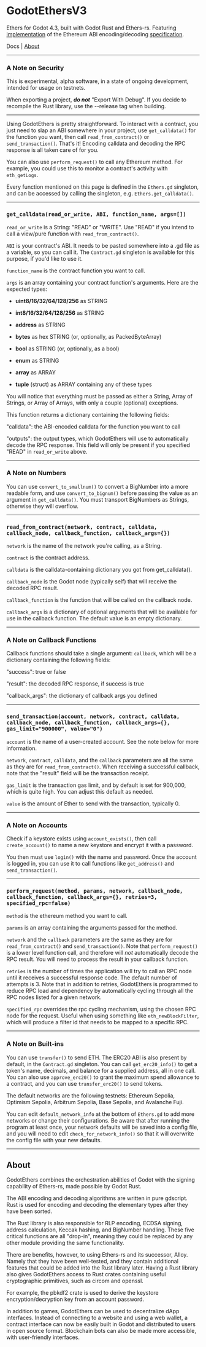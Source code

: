 # GodotEthersV3
Ethers for Godot 4.3, built with Godot Rust and Ethers-rs.  Featuring [implementation](https://github.com/Cactoidal/GodotEthersV3/blob/main/ethers-v3/singletons/Calldata.gd) of the Ethereum ABI encoding/decoding [specification](https://docs.soliditylang.org/en/latest/abi-spec.html).

Docs | [About](https://github.com/Cactoidal/GodotEthersV3/blob/main/README.md#about)

___

### A Note on Security

This is experimental, alpha software, in a state of ongoing development, intended for usage on testnets.  

When exporting a project, __*do not*__ "Export With Debug".  If you decide to recompile the Rust library, use the --release tag when building.

___

Using GodotEthers is pretty straightforward.  To interact with a contract, you just need to slap an ABI somewhere in your project, use `get_calldata()` for the function you want, then call `read_from_contract()` or `send_transaction()`.  That's it!  Encoding calldata and decoding the RPC response is all taken care of for you.

You can also use `perform_request()` to call any Ethereum method.  For example, you could use this to monitor a contract's activity with `eth_getLogs`.

Every function mentioned on this page is defined in the `Ethers.gd` singleton, and can be accessed by calling the singleton, e.g. `Ethers.get_calldata()`.

---

### `get_calldata(read_or_write, ABI, function_name, args=[])`

`read_or_write` is a String: "READ" or "WRITE".  Use "READ" if you intend to call a view/pure function with `read_from_contract()`.

`ABI` is your contract's ABI.  It needs to be pasted somewhere into a .gd file as a variable, so you can call it.  The `Contract.gd` singleton is available for this purpose, if you'd like to use it.

`function_name` is the contract function you want to call.

`args` is an array containing your contract function's arguments.  Here are the expected types:

* __uint8/16/32/64/128/256__ as STRING

* __int8/16/32/64/128/256__ as STRING

* __address__ as STRING

* __bytes__ as hex STRING (or, optionally, as PackedByteArray)

* __bool__ as STRING (or, optionally, as a bool)

* __enum__ as STRING

* __array__ as ARRAY

* __tuple__ (struct) as ARRAY containing any of these types

You will notice that everything must be passed as either a String, Array of Strings, or Array of Arrays, with only a couple (optional) exceptions.

This function returns a dictionary containing the following fields:

"calldata": the ABI-encoded calldata for the function you want to call

"outputs": the output types, which GodotEthers will use to automatically decode the RPC response.  This field will only be present if you specified "READ" in `read_or_write` above.

___

### A Note on Numbers

You can use `convert_to_smallnum()` to convert a BigNumber into a more readable form, and use `convert_to_bignum()` before passing the value as an argument in `get_calldata()`.  You must transport BigNumbers as Strings, otherwise they will overflow.

___

### `read_from_contract(network, contract, calldata, callback_node, callback_function, callback_args={})`

`network` is the name of the network you're calling, as a String.

`contract` is the contract address.

`calldata` is the calldata-containing dictionary you got from get_calldata().

`callback_node` is the Godot node (typically self) that will receive the decoded RPC result.

`callback_function` is the function that will be called on the callback node.

`callback_args` is a dictionary of optional arguments that will be available for use in the callback function.  The default value is an empty dictionary.

___

### A Note on Callback Functions

Callback functions should take a single argument: `callback`, which will be a dictionary containing the following fields:

"success": true or false

"result":  the decoded RPC response, if success is true

"callback_args": the dictionary of callback args you defined 

___

### `send_transaction(account, network, contract, calldata, callback_node, callback_function, callback_args={}, gas_limit="900000", value="0")`

`account` is the name of a user-created account.  See the note below for more information.

`network`, `contract`, `calldata`, and the `callback` parameters are all the same as they are for `read_from_contract()`.  When receiving a successful callback, note that the "result" field will be the transaction receipt.

`gas_limit` is the transaction gas limit, and by default is set for 900,000, which is quite high.  You can adjust this default as needed.

`value` is the amount of Ether to send with the transaction, typically 0.

___

### A Note on Accounts

Check if a keystore exists using `account_exists()`, then call `create_account()` to name a new keystore and encrypt it with a password.


You then must use `login()` with the name and password.  Once the account is logged in, you can use it to call functions like `get_address()` and `send_transaction()`.

___

### `perform_request(method, params, network, callback_node, callback_function, callback_args={}, retries=3, specified_rpc=false)`

`method` is the ethereum method you want to call.

`params` is an array containing the arguments passed for the method.

`network` and the `callback` parameters are the same as they are for `read_from_contract()` and `send_transaction()`.  Note that `perform_request()` is a lower level function call, and therefore will *not* automatically decode the RPC result.  You will need to process the result in your callback function.

`retries` is the number of times the application will try to call an RPC node until it receives a successful response code.  The default number of attempts is 3. Note that in addition to retries, GodotEthers is programmed to reduce RPC load and dependency by automatically cycling through all the RPC nodes listed for a given network.

`specified_rpc` overrides the rpc cycling mechanism, using the chosen RPC node for the request.  Useful when using something like `eth_newBlockFilter`, which will produce a filter id that needs to be mapped to a specific RPC.

___

### A Note on Built-ins

You can use `transfer()` to send ETH.  The ERC20 ABI is also present by default, in the `Contract.gd` singleton.   You can call `get_erc20_info()` to get a token's name, decimals, and balance for a supplied address, all in one call.  You can also use `approve_erc20()` to grant the maximum spend allowance to a contract, and you can use `transfer_erc20()` to send tokens.

The default networks are the following testnets: Ethereum Sepolia, Optimism Sepolia, Arbitrum Sepolia, Base Sepolia, and Avalanche Fuji.

You can edit `default_network_info` at the bottom of `Ethers.gd` to add more networks or change their configurations.  Be aware that after running the program at least once, your network defaults will be saved into a config file, and you will need to edit `check_for_network_info()` so that it will overwrite the config file with your new defaults.

___

## About

GodotEthers combines the orchestration abilities of Godot with the signing capability of Ethers-rs, made possible by Godot Rust.  

The ABI encoding and decoding algorithms are written in pure gdscript.  Rust is used for encoding and decoding the elementary types after they have been sorted.  

The Rust library is also responsible for RLP encoding, ECDSA signing, address calculation, Keccak hashing, and BigNumber handling.  These five critical functions are all "drop-in", meaning they could be replaced by any other module providing the same functionality.  

There are benefits, however, to using Ethers-rs and its successor, Alloy.  Namely that they have been well-tested, and they contain additional features that could be added into the Rust library later.  Having a Rust library also gives GodotEthers access to Rust crates containing useful cryptographic primitives, such as circom and openssl.

For example, the pbkdf2 crate is used to derive the keystore encryption/decryption key from an account password.

In addition to games, GodotEthers can be used to decentralize dApp interfaces.  Instead of connecting to a website and using a web wallet, a contract interface can now be easily built in Godot and distributed to users in open source format.  Blockchain bots can also be made more accessible, with user-friendly interfaces.
